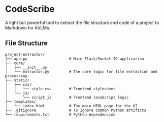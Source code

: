 # CodeScribe
A light but powerful tool to extract the file structure and code of a project to Markdown for AI/LMs.


## File Structure
```
project-extractor/
├── app.py                   # Main Flask/Socket.IO application
├── core/
│   ├── __init__.py
│   └── extractor.py         # The core logic for file extraction and processing
├── static/
│   ├── css/
│   │   └── style.css        # Frontend stylesheet
│   └── js/
│       └── script.js        # Frontend JavaScript logic
├── templates/
│   └── index.html           # The main HTML page for the UI
├── .gitignore               # To ignore common Python artifacts
└── requirements.txt         # Python dependencies
```
